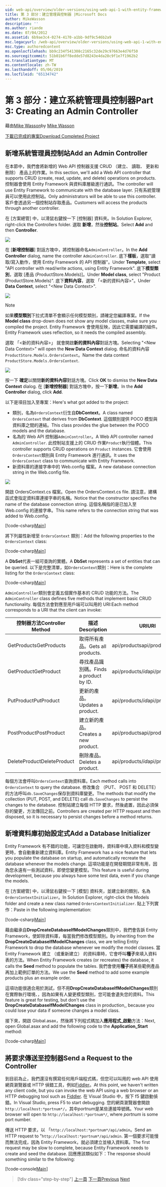 ```yaml
---
uid: web-api/overview/older-versions/using-web-api-1-with-entity-framework-5/using-web-api-with-entity-framework-part-3
title: 第 3 部分：建立管理員控制器 |Microsoft Docs
author: MikeWasson
description: ''
ms.author: riande
ms.date: 07/04/2012
ms.assetid: 6b9ae3c4-0274-4170-a1bb-9df9c546b2a9
msc.legacyurl: /web-api/overview/older-versions/using-web-api-1-with-entity-framework-5/using-web-api-with-entity-framework-part-3
msc.type: authoredcontent
ms.openlocfilehash: bb9c234f541308c2165c32de29c97663e4d76f50
ms.sourcegitcommit: 51b01b6ff8edde57d8243e4da28c9f1e7f1962b2
ms.translationtype: MT
ms.contentlocale: zh-TW
ms.lasthandoff: 05/06/2019
ms.locfileid: "65134742"
---
```

# <a name="part-3-creating-an-admin-controller"></a><span data-ttu-id="ca777-102">第 3 部分：建立系統管理員控制器</span><span class="sxs-lookup"><span data-stu-id="ca777-102">Part 3: Creating an Admin Controller</span></span>

<span data-ttu-id="ca777-103">藉由[Mike Wasson](https://github.com/MikeWasson)</span><span class="sxs-lookup"><span data-stu-id="ca777-103">by [Mike Wasson](https://github.com/MikeWasson)</span></span>

[<span data-ttu-id="ca777-104">下載已完成的專案</span><span class="sxs-lookup"><span data-stu-id="ca777-104">Download Completed Project</span></span>](http://code.msdn.microsoft.com/ASP-NET-Web-API-with-afa30545)

## <a name="add-an-admin-controller"></a><span data-ttu-id="ca777-105">新增系統管理員控制站</span><span class="sxs-lookup"><span data-stu-id="ca777-105">Add an Admin Controller</span></span>

<span data-ttu-id="ca777-106">在本節中，我們會將新增的 Web API 控制器支援 CRUD （建立、 讀取、 更新和刪除） 產品上的作業。</span><span class="sxs-lookup"><span data-stu-id="ca777-106">In this section, we'll add a Web API controller that supports CRUD (create, read, update, and delete) operations on products.</span></span> <span data-ttu-id="ca777-107">控制器會使用 Entity Framework 與資料庫層級進行通訊。</span><span class="sxs-lookup"><span data-stu-id="ca777-107">The controller will use Entity Framework to communicate with the database layer.</span></span> <span data-ttu-id="ca777-108">只有系統管理員可以使用此控制站。</span><span class="sxs-lookup"><span data-stu-id="ca777-108">Only administrators will be able to use this controller.</span></span> <span data-ttu-id="ca777-109">客戶會透過另一個控制站存取產品。</span><span class="sxs-lookup"><span data-stu-id="ca777-109">Customers will access the products through another controller.</span></span>

<span data-ttu-id="ca777-110">在 [方案總管] 中，以滑鼠右鍵按一下 [控制器] 資料夾。</span><span class="sxs-lookup"><span data-stu-id="ca777-110">In Solution Explorer, right-click the Controllers folder.</span></span> <span data-ttu-id="ca777-111">選取 **新增**，然後**控制站**。</span><span class="sxs-lookup"><span data-stu-id="ca777-111">Select **Add** and then **Controller**.</span></span>

![](using-web-api-with-entity-framework-part-3/_static/image1.png)

<span data-ttu-id="ca777-112">在 [**新增控制器**] 對話方塊中，將控制器命名`AdminController`。</span><span class="sxs-lookup"><span data-stu-id="ca777-112">In the **Add Controller** dialog, name the controller `AdminController`.</span></span> <span data-ttu-id="ca777-113">底下**樣板**，選取&quot;讀取/寫入動作，使用 Entity Framework 的 API 控制器&quot;。</span><span class="sxs-lookup"><span data-stu-id="ca777-113">Under **Template**, select &quot;API controller with read/write actions, using Entity Framework&quot;.</span></span> <span data-ttu-id="ca777-114">底下**模型類別**，選取 [產品 (ProductStore.Models)]。</span><span class="sxs-lookup"><span data-stu-id="ca777-114">Under **Model class**, select "Product (ProductStore.Models)".</span></span> <span data-ttu-id="ca777-115">底下**資料內容**，選取 「&lt;新的資料內容&gt;"。</span><span class="sxs-lookup"><span data-stu-id="ca777-115">Under **Data Context**, select "&lt;New Data Context&gt;".</span></span>

![](using-web-api-with-entity-framework-part-3/_static/image2.png)

> [!NOTE]
> <span data-ttu-id="ca777-116">如果**模型類別**下拉式清單不會顯示任何模型類別，請確定您編譯專案。</span><span class="sxs-lookup"><span data-stu-id="ca777-116">If the **Model class** drop-down does not show any model classes, make sure you compiled the project.</span></span> <span data-ttu-id="ca777-117">Entity Framework 會使用反映，因此它需要編譯的組件。</span><span class="sxs-lookup"><span data-stu-id="ca777-117">Entity Framework uses reflection, so it needs the compiled assembly.</span></span>

<span data-ttu-id="ca777-118">選取 「&lt;新的資料內容&gt;」 就會開啟**新的資料內容**對話方塊。</span><span class="sxs-lookup"><span data-stu-id="ca777-118">Selecting "&lt;New Data Context&gt;" will open the **New Data Context** dialog.</span></span> <span data-ttu-id="ca777-119">命名的資料內容`ProductStore.Models.OrdersContext`。</span><span class="sxs-lookup"><span data-stu-id="ca777-119">Name the data context `ProductStore.Models.OrdersContext`.</span></span>

![](using-web-api-with-entity-framework-part-3/_static/image3.png)

<span data-ttu-id="ca777-120">按一下  **確定**以關閉**新的資料內容**對話方塊。</span><span class="sxs-lookup"><span data-stu-id="ca777-120">Click **OK** to dismiss the **New Data Context** dialog.</span></span> <span data-ttu-id="ca777-121">在 [**新增控制器**] 對話方塊中，按一下**新增**。</span><span class="sxs-lookup"><span data-stu-id="ca777-121">In the **Add Controller** dialog, click **Add**.</span></span>

<span data-ttu-id="ca777-122">以下是項目加入至專案：</span><span class="sxs-lookup"><span data-stu-id="ca777-122">Here's what got added to the project:</span></span>

- <span data-ttu-id="ca777-123">類別，名為`OrdersContext`衍生自**DbContext**。</span><span class="sxs-lookup"><span data-stu-id="ca777-123">A class named `OrdersContext` that derives from **DbContext**.</span></span> <span data-ttu-id="ca777-124">這個類別提供 POCO 模型與資料庫之間的連結。</span><span class="sxs-lookup"><span data-stu-id="ca777-124">This class provides the glue between the POCO models and the database.</span></span>
- <span data-ttu-id="ca777-125">名為的 Web API 控制器`AdminController`。</span><span class="sxs-lookup"><span data-stu-id="ca777-125">A Web API controller named `AdminController`.</span></span> <span data-ttu-id="ca777-126">此控制站支援上的 CRUD 作業`Product`執行個體。</span><span class="sxs-lookup"><span data-stu-id="ca777-126">This controller supports CRUD operations on `Product` instances.</span></span> <span data-ttu-id="ca777-127">它會使用`OrdersContext`類別與 Entity Framework 進行通訊。</span><span class="sxs-lookup"><span data-stu-id="ca777-127">It uses the `OrdersContext` class to communicate with Entity Framework.</span></span>
- <span data-ttu-id="ca777-128">新資料庫的連接字串中的 Web.config 檔案。</span><span class="sxs-lookup"><span data-stu-id="ca777-128">A new database connection string in the Web.config file.</span></span>

![](using-web-api-with-entity-framework-part-3/_static/image4.png)

<span data-ttu-id="ca777-129">開啟 OrdersContext.cs 檔案。</span><span class="sxs-lookup"><span data-stu-id="ca777-129">Open the OrdersContext.cs file.</span></span> <span data-ttu-id="ca777-130">請注意，建構函式會指定資料庫連接字串的名稱。</span><span class="sxs-lookup"><span data-stu-id="ca777-130">Notice that the constructor specifies the name of the database connection string.</span></span> <span data-ttu-id="ca777-131">這個名稱指的是已加入至 Web.config 的連接字串。</span><span class="sxs-lookup"><span data-stu-id="ca777-131">This name refers to the connection string that was added to Web.config.</span></span>

[!code-csharp[Main](using-web-api-with-entity-framework-part-3/samples/sample1.cs)]

<span data-ttu-id="ca777-132">將下列屬性新增至 `OrdersContext` 類別：</span><span class="sxs-lookup"><span data-stu-id="ca777-132">Add the following properties to the `OrdersContext` class:</span></span>

[!code-csharp[Main](using-web-api-with-entity-framework-part-3/samples/sample2.cs)]

<span data-ttu-id="ca777-133">A **DbSet**代表一組可查詢的實體。</span><span class="sxs-lookup"><span data-stu-id="ca777-133">A **DbSet** represents a set of entities that can be queried.</span></span> <span data-ttu-id="ca777-134">以下是完整清單，如`OrdersContext`類別：</span><span class="sxs-lookup"><span data-stu-id="ca777-134">Here is the complete listing for the `OrdersContext` class:</span></span>

[!code-csharp[Main](using-web-api-with-entity-framework-part-3/samples/sample3.cs)]

<span data-ttu-id="ca777-135">`AdminController`類別會定義五個實作基本的 CRUD 功能的方法。</span><span class="sxs-lookup"><span data-stu-id="ca777-135">The `AdminController` class defines five methods that implement basic CRUD functionality.</span></span> <span data-ttu-id="ca777-136">每個方法會對應至用戶端可以叫用的 URI:</span><span class="sxs-lookup"><span data-stu-id="ca777-136">Each method corresponds to a URI that the client can invoke:</span></span>

| <span data-ttu-id="ca777-137">控制器方法</span><span class="sxs-lookup"><span data-stu-id="ca777-137">Controller Method</span></span> | <span data-ttu-id="ca777-138">描述</span><span class="sxs-lookup"><span data-stu-id="ca777-138">Description</span></span> | <span data-ttu-id="ca777-139">URI</span><span class="sxs-lookup"><span data-stu-id="ca777-139">URI</span></span> | <span data-ttu-id="ca777-140">HTTP 方法</span><span class="sxs-lookup"><span data-stu-id="ca777-140">HTTP Method</span></span> |
| --- | --- | --- | --- |
| <span data-ttu-id="ca777-141">GetProducts</span><span class="sxs-lookup"><span data-stu-id="ca777-141">GetProducts</span></span> | <span data-ttu-id="ca777-142">取得所有產品。</span><span class="sxs-lookup"><span data-stu-id="ca777-142">Gets all products.</span></span> | <span data-ttu-id="ca777-143">api/products</span><span class="sxs-lookup"><span data-stu-id="ca777-143">api/products</span></span> | <span data-ttu-id="ca777-144">GET</span><span class="sxs-lookup"><span data-stu-id="ca777-144">GET</span></span> |
| <span data-ttu-id="ca777-145">GetProduct</span><span class="sxs-lookup"><span data-stu-id="ca777-145">GetProduct</span></span> | <span data-ttu-id="ca777-146">尋找產品識別碼。</span><span class="sxs-lookup"><span data-stu-id="ca777-146">Finds a product by ID.</span></span> | <span data-ttu-id="ca777-147">api/products/*id*</span><span class="sxs-lookup"><span data-stu-id="ca777-147">api/products/*id*</span></span> | <span data-ttu-id="ca777-148">GET</span><span class="sxs-lookup"><span data-stu-id="ca777-148">GET</span></span> |
| <span data-ttu-id="ca777-149">PutProduct</span><span class="sxs-lookup"><span data-stu-id="ca777-149">PutProduct</span></span> | <span data-ttu-id="ca777-150">更新的產品。</span><span class="sxs-lookup"><span data-stu-id="ca777-150">Updates a product.</span></span> | <span data-ttu-id="ca777-151">api/products/*id*</span><span class="sxs-lookup"><span data-stu-id="ca777-151">api/products/*id*</span></span> | <span data-ttu-id="ca777-152">PUT</span><span class="sxs-lookup"><span data-stu-id="ca777-152">PUT</span></span> |
| <span data-ttu-id="ca777-153">PostProduct</span><span class="sxs-lookup"><span data-stu-id="ca777-153">PostProduct</span></span> | <span data-ttu-id="ca777-154">建立新的產品。</span><span class="sxs-lookup"><span data-stu-id="ca777-154">Creates a new product.</span></span> | <span data-ttu-id="ca777-155">api/products</span><span class="sxs-lookup"><span data-stu-id="ca777-155">api/products</span></span> | <span data-ttu-id="ca777-156">POST</span><span class="sxs-lookup"><span data-stu-id="ca777-156">POST</span></span> |
| <span data-ttu-id="ca777-157">DeleteProduct</span><span class="sxs-lookup"><span data-stu-id="ca777-157">DeleteProduct</span></span> | <span data-ttu-id="ca777-158">刪除產品。</span><span class="sxs-lookup"><span data-stu-id="ca777-158">Deletes a product.</span></span> | <span data-ttu-id="ca777-159">api/products/*id*</span><span class="sxs-lookup"><span data-stu-id="ca777-159">api/products/*id*</span></span> | <span data-ttu-id="ca777-160">DELETE</span><span class="sxs-lookup"><span data-stu-id="ca777-160">DELETE</span></span> |

<span data-ttu-id="ca777-161">每個方法會呼叫`OrdersContext`查詢資料庫。</span><span class="sxs-lookup"><span data-stu-id="ca777-161">Each method calls into `OrdersContext` to query the database.</span></span> <span data-ttu-id="ca777-162">修改集合 （PUT、 POST 和 DELETE） 的方法呼叫`db.SaveChanges`保存到資料庫變更。</span><span class="sxs-lookup"><span data-stu-id="ca777-162">The methods that modify the collection (PUT, POST, and DELETE) call `db.SaveChanges` to persist the changes to the database.</span></span> <span data-ttu-id="ca777-163">控制站建立每個 HTTP 要求，然後處置，因此必須保存的變更，方法傳回之前。</span><span class="sxs-lookup"><span data-stu-id="ca777-163">Controllers are created per HTTP request and then disposed, so it is necessary to persist changes before a method returns.</span></span>

## <a name="add-a-database-initializer"></a><span data-ttu-id="ca777-164">新增資料庫初始設定式</span><span class="sxs-lookup"><span data-stu-id="ca777-164">Add a Database Initializer</span></span>

<span data-ttu-id="ca777-165">Entity Framework 有不錯的功能，可讓您在啟動時，資料庫中填入資料和模型變更時，會自動重新建立資料庫。</span><span class="sxs-lookup"><span data-stu-id="ca777-165">Entity Framework has a nice feature that lets you populate the database on startup, and automatically recreate the database whenever the models change.</span></span> <span data-ttu-id="ca777-166">這項功能是在開發期間非常有用，因為您永遠有一些測試資料，即使您變更模型。</span><span class="sxs-lookup"><span data-stu-id="ca777-166">This feature is useful during development, because you always have some test data, even if you change the models.</span></span>

<span data-ttu-id="ca777-167">在 [方案總管] 中，以滑鼠右鍵按一下 [模型] 資料夾，並建立新的類別，名為`OrdersContextInitializer`。</span><span class="sxs-lookup"><span data-stu-id="ca777-167">In Solution Explorer, right-click the Models folder and create a new class named `OrdersContextInitializer`.</span></span> <span data-ttu-id="ca777-168">貼上下列實作：</span><span class="sxs-lookup"><span data-stu-id="ca777-168">Paste in the following implementation:</span></span>

[!code-csharp[Main](using-web-api-with-entity-framework-part-3/samples/sample4.cs)]

<span data-ttu-id="ca777-169">藉由繼承自**DropCreateDatabaseIfModelChanges**類別中，我們會告訴 Entity Framework，使卸除資料庫，每當我們修改模型類別。</span><span class="sxs-lookup"><span data-stu-id="ca777-169">By inheriting from the **DropCreateDatabaseIfModelChanges** class, we are telling Entity Framework to drop the database whenever we modify the model classes.</span></span> <span data-ttu-id="ca777-170">當 Entity Framework 建立 （或重新建立） 的資料庫時，它會呼叫**種子**來填入資料表的方法。</span><span class="sxs-lookup"><span data-stu-id="ca777-170">When Entity Framework creates (or recreates) the database, it calls the **Seed** method to populate the tables.</span></span> <span data-ttu-id="ca777-171">我們會使用**種子**將某些範例產品再加上範例訂單的方法。</span><span class="sxs-lookup"><span data-stu-id="ca777-171">We use the **Seed** method to add some example products plus an example order.</span></span>

<span data-ttu-id="ca777-172">這項功能很適合用於測試，但不用**DropCreateDatabaseIfModelChanges**類別在實際執行環境、，因為如果有人變更模型類別，您可能會遺失您的資料。</span><span class="sxs-lookup"><span data-stu-id="ca777-172">This feature is great for testing, but don't use the **DropCreateDatabaseIfModelChanges** class in production,, because you could lose your data if someone changes a model class.</span></span>

<span data-ttu-id="ca777-173">接下來，開啟 Global.asax，然後將下列程式碼加入**應用程式\_啟動**方法：</span><span class="sxs-lookup"><span data-stu-id="ca777-173">Next, open Global.asax and add the following code to the **Application\_Start** method:</span></span>

[!code-csharp[Main](using-web-api-with-entity-framework-part-3/samples/sample5.cs)]

## <a name="send-a-request-to-the-controller"></a><span data-ttu-id="ca777-174">將要求傳送至控制器</span><span class="sxs-lookup"><span data-stu-id="ca777-174">Send a Request to the Controller</span></span>

<span data-ttu-id="ca777-175">到目前為止，我們還沒有撰寫任何用戶端程式碼，但您可以叫用的 web API 使用網頁瀏覽器或 HTTP 偵錯工具，例如[Fiddler](http://www.fiddler2.com/fiddler2/)。</span><span class="sxs-lookup"><span data-stu-id="ca777-175">At this point, we haven't written any client code, but you can invoke the web API using a web browser or an HTTP debugging tool such as [Fiddler](http://www.fiddler2.com/fiddler2/).</span></span> <span data-ttu-id="ca777-176">在 Visual Studio 中，按下 f5 鍵啟動偵錯。</span><span class="sxs-lookup"><span data-stu-id="ca777-176">In Visual Studio, press F5 to start debugging.</span></span> <span data-ttu-id="ca777-177">您的網頁瀏覽器會開啟`http://localhost:*portnum*/`，其中*portnum*是某些連接埠號碼。</span><span class="sxs-lookup"><span data-stu-id="ca777-177">Your web browser will open to `http://localhost:*portnum*/`, where *portnum* is some port number.</span></span>

<span data-ttu-id="ca777-178">傳送 HTTP 要求，以 「`http://localhost:*portnum*/api/admin`。</span><span class="sxs-lookup"><span data-stu-id="ca777-178">Send an HTTP request to "`http://localhost:*portnum*/api/admin`.</span></span> <span data-ttu-id="ca777-179">第一個要求可能慢而無法完成，因為 Entity Framework，就必須建立並植入資料庫。</span><span class="sxs-lookup"><span data-stu-id="ca777-179">The first request may be slow to complete, because Entity Framework needs to create and seed the database.</span></span> <span data-ttu-id="ca777-180">回應應該類似如下：</span><span class="sxs-lookup"><span data-stu-id="ca777-180">The response should something similar to the following:</span></span>

[!code-console[Main](using-web-api-with-entity-framework-part-3/samples/sample6.cmd)]

> [!div class="step-by-step"]
> <span data-ttu-id="ca777-181">[上一頁](using-web-api-with-entity-framework-part-2.md)
> [下一頁](using-web-api-with-entity-framework-part-4.md)</span><span class="sxs-lookup"><span data-stu-id="ca777-181">[Previous](using-web-api-with-entity-framework-part-2.md)
[Next](using-web-api-with-entity-framework-part-4.md)</span></span>
